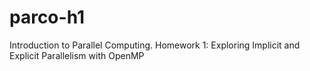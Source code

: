 # parco-h1
Introduction to Parallel Computing. Homework 1: Exploring Implicit and Explicit Parallelism with OpenMP
